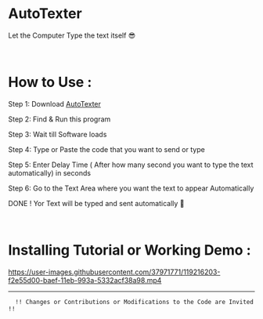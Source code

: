 # AutoTexter
Let the Computer Type the text itself  :sunglasses:

<br>

How to Use :
=============



Step 1: Download <a href="https://github.com/shu6h4m/AutoTexter/raw/main/AutoTexter.exe"> AutoTexter </a>

Step 2: Find & Run this program 

Step 3: Wait till Software loads

Step 4: Type or Paste the code that you want to send or type
 
Step 5: Enter Delay Time ( After how many second you want to type the text automatically) in seconds

Step 6: Go to the Text Area where you want the text to appear Automatically

DONE ! Yor Text will be typed and sent automatically :metal:

</br>

Installing Tutorial or Working Demo :
=============



https://user-images.githubusercontent.com/37971771/119216203-f2e55d00-baef-11eb-993a-5332acf38a98.mp4

<hr>

      !! Changes or Contributions or Modifications to the Code are Invited !!
                              
